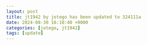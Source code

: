 ```yaml
---
layout: post
title: jt1942 by jotego has been updated to 324111a
date: 2024-08-30 16:10:40 +0000
categories: [jotego, jt1942]
tags: [update]
---
```


